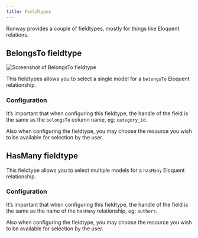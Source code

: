 ```yaml
---
title: Fieldtypes
---
```


Runway provides a couple of fieldtypes, mostly for things like Eloquent relations.

## BelongsTo fieldtype

![Screenshot of BelongsTo fieldtype](/img/runway/belongs-to-fieldtype.png)

This fieldtypes allows you to select a single model for a `belongsTo` Eloquent relationship.

### Configuration

It’s important that when configuring this fieldtype, the handle of the field is the same as the `belongsTo` column name, eg: `category_id`.

Also when configuring the fieldtype, you may choose the resource you wish to be available for selection by the user.

## HasMany fieldtype

This fieldtype allows you to select multiple models for a `hasMany` Eloquent relationship.

### Configuration

It’s important that when configuring this fieldtype, the handle of the field is the same as the name of the `hasMany` relationship, eg: `authors`.

Also when configuring the fieldtype, you may choose the resource you wish to be available for selection by the user.
